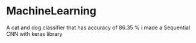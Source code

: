 # MachineLearning
A cat and dog classifier that has accuracy of 86.35 %
i made a Sequential CNN with keras library
